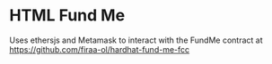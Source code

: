 # HTML Fund Me

Uses ethersjs and Metamask to interact with the FundMe contract at https://github.com/firaa-ol/hardhat-fund-me-fcc
